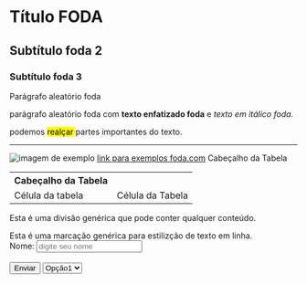 <html>

<body>
<h1>Título FODA</h1>
<h2>Subtítulo foda 2</h2>
<h3>Subtítulo foda 3</h3>
<p>Parágrafo aleatório foda</p>
<p>parágrafo aleatório foda com <strong> texto enfatizado foda</strong> e <em> texto em itálico foda</em>.</p>
<p>podemos <mark> realçar </mark> partes importantes do texto.</p>
<hr>
<img src="imagem.jpg" alt="imagem de exemplo">
<a href="https://www.exemplo.com">link para exemplos foda.com</a> 

<table>
  <tr>
     <th>Cabeçalho da Tabela</th>
     </th>Cabeçalho da Tabela</th>
  </tr>
  <tr>
    <td>Célula da tabela</td>
    <Td>Célula da Tabela</Td>
  </tr>
</table>

<div>
    <p>Esta é uma divisão genérica que pode conter qualquer conteúdo.</p>
    <span>Esta é uma marcação genérica para estilizção de texto em linha.</span>
</div>

<form>
    <label for="nome">Nome:</label>
    <input type="text" id="nome" name="nome" placeholder="digite seu nome">
    <br>
    <label for="mensagem name="mensagem" rows="4" cols="50"></textarea>
    <br>
    <button type="submit">Enviar</button>
</form>
  <select>
     <option value="opção1">Opção1</option>
     <option value="opção2">Opção2</option>
     <option value="opção3">Opção3</option>
  </select>
</body>
      
</html>
